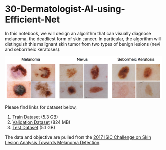 # 30-Dermatologist-AI-using-Efficient-Net

In this notebook, we will design an algorithm that can visually diagnose melanoma, the deadliest form of skin cancer. In particular, the algorithm will distinguish this malignant skin tumor from two types of benign lesions (nevi and seborrheic keratoses).

![alt text](https://github.com/Yogesh-S/30-Dermatologist-AI-using-Efficient-Net/blob/main/skin_disease_classes.png?raw=true)

Please find links for dataset below,

1. [Train Dataset](https://s3-us-west-1.amazonaws.com/udacity-dlnfd/datasets/skin-cancer/train.zip)  (5.3 GB)
2. [Validation Dataset](https://s3-us-west-1.amazonaws.com/udacity-dlnfd/datasets/skin-cancer/valid.zip)  (824 MB)
3. [Test Dataset](https://s3-us-west-1.amazonaws.com/udacity-dlnfd/datasets/skin-cancer/test.zip)  (5.1 GB)


The data and objective are pulled from the [2017 ISIC Challenge on Skin Lesion Analysis Towards Melanoma Detection](https://challenge.kitware.com/#challenge/583f126bcad3a51cc66c8d9a).
